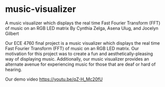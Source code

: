 # music-visualizer
A music visualizer which displays the real time Fast Fourier Transform (FFT) of music on an RGB LED matrix
By Cynthia Zelga, Asena Ulug, and Jocelyn Gilbert

Our ECE 4760 final project is a music visualizer which displays the real time Fast Fourier Transform (FFT) of music on an RGB LED matrix. Our motivation for this project was to create a fun and aesthetically-pleasing way of displaying music. Additionally, our music visualizer provides an alternate avenue for experiencing music for those that are deaf or hard of hearing. 

Our demo video
https://youtu.be/qZ-H_Mc20fU
